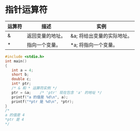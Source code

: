 # 指针运算符

| 运算符 | 描述             | 实例                       |
| ------ | ---------------- | -------------------------- |
| &      | 返回变量的地址。 | &a; 将给出变量的实际地址。 |
| *      | 指向一个变量。   | *a; 将指向一个变量。       |

```c
#include <stdio.h>
int main()
{
   int a = 4;
   short b;
   double c;
   int* ptr;
   /* & 和 * 运算符实例 */
   ptr = &a;    /* 'ptr' 现在包含 'a' 的地址 */
   printf("a 的值是 %d\n", a);
   printf("*ptr 是 %d\n", *ptr);
}
/*
a 的值是 4
*ptr 是 4
*/

```

